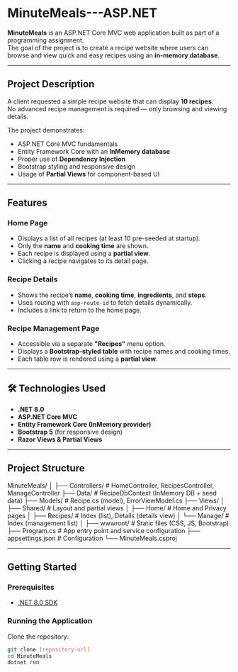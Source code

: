 # MinuteMeals---ASP.NET

**MinuteMeals** is an ASP.NET Core MVC web application built as part of a programming assignment.  
The goal of the project is to create a recipe website where users can browse and view quick and easy recipes using an **in-memory database**.  

---

##  Project Description

A client requested a simple recipe website that can display **10 recipes**.  
No advanced recipe management is required — only browsing and viewing details.  

The project demonstrates:
- ASP.NET Core MVC fundamentals  
- Entity Framework Core with an **InMemory database**  
- Proper use of **Dependency Injection**  
- Bootstrap styling and responsive design  
- Usage of **Partial Views** for component-based UI  

---

##  Features

### Home Page
- Displays a list of all recipes (at least 10 pre-seeded at startup).  
- Only the **name** and **cooking time** are shown.  
- Each recipe is displayed using a **partial view**.  
- Clicking a recipe navigates to its detail page.  

### Recipe Details
- Shows the recipe’s **name**, **cooking time**, **ingredients**, and **steps**.  
- Uses routing with `asp-route-id` to fetch details dynamically.  
- Includes a link to return to the home page.  

### Recipe Management Page
- Accessible via a separate **"Recipes"** menu option.  
- Displays a **Bootstrap-styled table** with recipe names and cooking times.  
- Each table row is rendered using a **partial view**.  

---

## 🛠 Technologies Used

- **.NET 8.0**  
- **ASP.NET Core MVC**  
- **Entity Framework Core (InMemory provider)**  
- **Bootstrap 5** (for responsive design)  
- **Razor Views & Partial Views**  

---

##  Project Structure

MinuteMeals/
│
├── Controllers/ # HomeController, RecipesController, ManageController
├── Data/ # RecipeDbContext (InMemory DB + seed data)
├── Models/ # Recipe.cs (model), ErrorViewModel.cs
├── Views/
│ ├── Shared/ # Layout and partial views
│ ├── Home/ # Home and Privacy pages
│ ├── Recipes/ # Index (list), Details (details view)
│ └── Manage/ # Index (management list)
│
├── wwwroot/ # Static files (CSS, JS, Bootstrap)
├── Program.cs # App entry point and service configuration
├── appsettings.json # Configuration
└── MinuteMeals.csproj


---

##  Getting Started

### Prerequisites
- [.NET 8.0 SDK](https://dotnet.microsoft.com/download/dotnet/8.0)

### Running the Application

Clone the repository:

```bash
git clone [repository-url]
cd MinuteMeals
dotnet run


